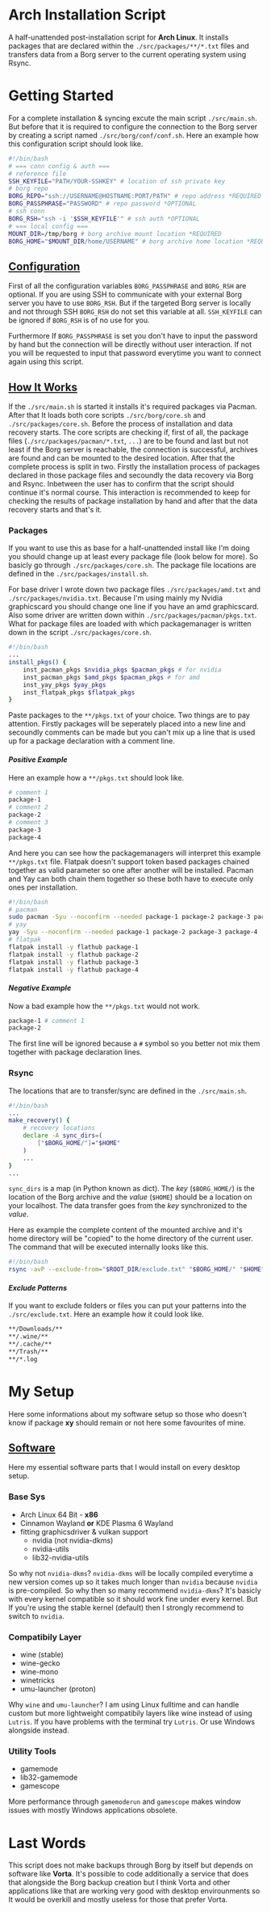 # Arch Installation Script

A half-unattended post-installation script for **Arch Linux**. It installs  packages that are declared within the `./src/packages/**/*.txt` files and transfers data from a Borg server to the current operating system using Rsync.

# Getting Started

For a complete installation & syncing excute the main script `./src/main.sh`. But before that it is required to configure the connection to the Borg server by creating a script named `./src/borg/conf/conf.sh`. Here an example how this configuration script should look like.

```bash
#!/bin/bash
# === conn config & auth ===
# reference file
SSH_KEYFILE="PATH/YOUR-SSHKEY" # location of ssh private key
# borg repo
BORG_REPO="ssh://USERNAME@HOSTNAME:PORT/PATH" # repo address *REQUIRED
BORG_PASSPHRASE="PASSWORD" # repo password *OPTIONAL
# ssh conn
BORG_RSH="ssh -i '$SSH_KEYFILE'" # ssh auth *OPTIONAL
# === local config ===
MOUNT_DIR=/tmp/borg # borg archive mount location *REQUIRED
BORG_HOME="$MOUNT_DIR/home/USERNAME" # borg archive home location *REQUIRED
```

## <u> Configuration </u> 

First of all the configuration variables `BORG_PASSPHRASE` and `BORG_RSH` are optional. If you are using SSH to communicate with your external Borg server you have to use `BORG_RSH`. But if the targeted Borg server is locally and not through SSH `BORG_RSH` do not set this variable at all. `SSH_KEYFILE` can be ignored if `BORG_RSH` is of no use for you.

Furthermore If `BORG_PASSPHRASE` is set you don't have to input the password by hand but the connection will be directly without user interaction. If not you will be requested to input that password everytime you want to connect again using this script.

## <u> How It Works </u>

If the `./src/main.sh` is started it installs it's required packages via Pacman. After that It loads both core scripts `./src/borg/core.sh` and `./src/packages/core.sh`. Before the process of installation and data recovery starts. The core scripts are checking if, first of all, the package files (`./src/packages/pacman/*.txt`, `...`) are to be found and last but not least if the Borg server is reachable, the connection is successful, archives are found and can be mounted to the desired location. After that the complete process is split in two. Firstly the installation process of packages declared in those package files and secoundly the data recovery via Borg and Rsync. Inbetween the user has to confirm that the script should continue it's normal course. This interaction is recommended to keep for checking the results of package installation by hand and after that the data recovery starts and that's it.

### Packages

If you want to use this as base for a half-unattended install like I'm doing you should change up at least every package file (look below for more). So basicly go through `./src/packages/core.sh`. The package file locations are defined in the `./src/packages/install.sh`.

For base driver I wrote down two package files `./src/packages/amd.txt` and `./src/packages/nvidia.txt`. Because I'm using mainly my Nvidia graphicscard you should change one line if you have an amd graphicscard. Also some driver are written down within `./src/packages/pacman/pkgs.txt`. What for package files are loaded with which packagemanager is written down in the script `./src/packages/core.sh`.

```bash
#!/bin/bash
...
install_pkgs() {
    inst_pacman_pkgs $nvidia_pkgs $pacman_pkgs # for nvidia
    inst_pacman_pkgs $amd_pkgs $pacman_pkgs # for amd
    inst_yay_pkgs $yay_pkgs
    inst_flatpak_pkgs $flatpak_pkgs
}
```

Paste packages to the `**/pkgs.txt` of your choice. Two things are to pay attention. Firstly packages will be seperately placed into a new line and secoundly comments can be made but you can't mix up a line that is used up for a package declaration with a comment line.

#### *Positive Example*

Here an example how a `**/pkgs.txt` should look like.

```bash
# comment 1
package-1
# comment 2
package-2
# comment 3
package-3
package-4
```

And here you can see how the packagemanagers will interpret this example `**/pkgs.txt` file. Flatpak doesn't support token based packages chained together as valid parameter so one after another will be installed. Pacman and Yay can both chain them together so these both have to execute only ones per installation.

```bash
#!/bin/bash
# pacman
sudo pacman -Syu --noconfirm --needed package-1 package-2 package-3 package-4
# yay
yay -Syu --noconfirm --needed package-1 package-2 package-3 package-4
# flatpak
flatpak install -y flathub package-1
flatpak install -y flathub package-2
flatpak install -y flathub package-3
flatpak install -y flathub package-4
```

#### *Negative Example*

Now a bad example how the `**/pkgs.txt` would not work.

```bash
package-1 # comment 1
package-2
```

The first line will be ignored because a `#` symbol so you better not mix them together with package declaration lines.

### Rsync

The locations that are to transfer/sync are defined in the `./src/main.sh`.

```bash
#!/bin/bash
...
make_recovery() {
    # recovery locations
    declare -A sync_dirs=(
        ["$BORG_HOME/"]="$HOME"
    )
    ...
}
...
```

`sync_dirs` is a map (in Python known as dict). The *key* (`$BORG_HOME/`) is the location of the Borg archive and the *value* (`$HOME`) should be a location on your localhost. The data transfer goes from the *key* synchronized to the *value*.

Here as example the complete content of the mounted archive and it's home directory will be "copied" to the home directory of the current user. The command that will be executed internally looks like this.

```bash
#!/bin/bash
rsync -avP --exclude-from="$ROOT_DIR/exclude.txt" "$BORG_HOME/" "$HOME"
```

#### *Exclude Patterns*

If you want to exclude folders or files you can put your patterns into the `./src/exclude.txt`. Here an example how it could look like.

```bash
**/Downloads/**
**/.wine/**
**/.cache/**
**/Trash/**
**/*.log
```

# My Setup

Here some informations about my software setup so those who doesn't know if package **xy** should remain or not here some favourites of mine.

## <u> Software </u>

Here my essential software parts that I would install on every desktop setup.

### Base Sys
* Arch Linux 64 Bit - **x86**
* Cinnamon Wayland **or** KDE Plasma 6 Wayland
* fitting graphicsdriver & vulkan support
    * nvidia (not nvidia-dkms)
    * nvidia-utils
    * lib32-nvidia-utils

So why not `nvidia-dkms`? `nvidia-dkms` will be locally compiled everytime a new version comes up so it takes much longer than `nvidia` because `nvidia` is pre-compiled. So why then so many recommend `nvidia-dkms`? It's basicly with every kernel compatible so it should work fine under every kernel. But If you're using the stable kernel (default) then I strongly recommend to switch to `nvidia`.

### Compatibily Layer
* wine (stable)
* wine-gecko
* wine-mono
* winetricks
* umu-launcher (proton)

Why `wine` and `umu-launcher`? I am using Linux fulltime and can handle custom but more lightweight compatibily layers like wine instead of using `Lutris`. If you have problems with the terminal try `Lutris`. Or use Windows alongside instead.

### Utility Tools
* gamemode
* lib32-gamemode
* gamescope

More performance through `gamemoderun` and `gamescope` makes window issues with mostly Windows applications obsolete.

# Last Words

This script does not make backups through Borg by itself but depends on software like **Vorta**. It's possible to code additionally a service that does that alongside the Borg backup creation but I think Vorta and other applications like that are working very good with desktop envirounments so It would be overkill and mostly useless for those that prefer Vorta.